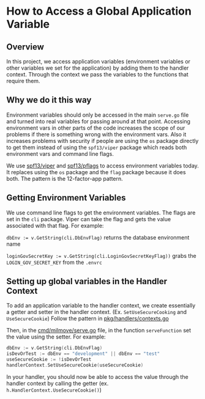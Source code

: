 # How to Access a Global Application Variable

## Overview

In this project, we access application variables (environment variables or other variables we set for the application) by adding them to the handler context.  Through the context we pass the variables to the functions that require them.

## Why we do it this way

Environment variables should only be accessed in the main `serve.go` file and turned into real variables for passing around at that point. Accessing environment vars in other parts of the code increases the scope of our problems if there is something wrong with the environment vars. Also it increases problems with security if people are using the `os` package directly to get them instead of using the `spf13/viper` package which reads both environment vars and command line flags.

We use [spf13/viper](https://github.com/spf13/viper) and [spf13/pflags](https://github.com/spf13/pflag) to access environment variables today. It replaces using the `os` package and the `flag` package because it does both. The pattern is the 12-factor-app pattern.

## Getting Environment Variables

We use command line flags to get the environment variables. The flags are set in the `cli` package.  Viper can take the flag and gets the value associated with that flag.  For example:

`dbEnv := v.GetString(cli.DbEnvFlag)` returns the database environment name

`loginGovSecretKey := v.GetString(cli.LoginGovSecretKeyFlag))` grabs the `LOGIN_GOV_SECRET_KEY` from the `.envrc`

## Setting up global variables in the Handler Context

To add an application variable to the handler context, we create essentially a getter and setter in the handler context.
(Ex. `SetUseSecureCooking` and `UseSecureCookie`)
Follow the pattern in [pkg/handlers/contexts.go](../../pkg/handlers/contexts.go)

Then, in the [cmd/milmove/serve.go](../../cmd/milmove/serve.go) file, in the function `serveFunction` set the value using the setter.
For example:

```go
dbEnv := v.GetString(cli.DbEnvFlag)
isDevOrTest := dbEnv == "development" || dbEnv == "test"
useSecureCookie := !isDevOrTest
handlerContext.SetUseSecureCookie(useSecureCookie)
```

In your handler, you should now be able to access the value through the handler context by calling the getter (ex. `h.HandlerContext.UseSecureCookie()`)
